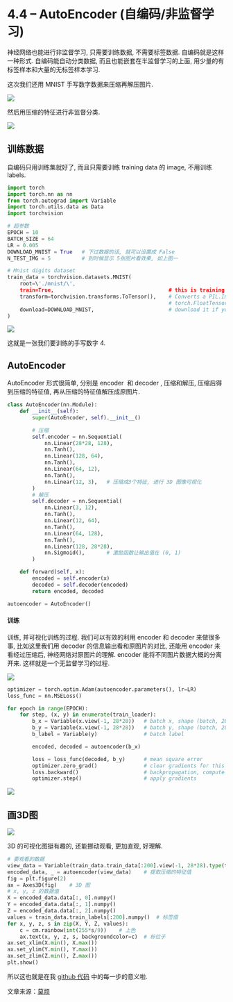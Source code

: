 # 4.4 – AutoEncoder (自编码/非监督学习)

神经网络也能进行非监督学习, 只需要训练数据, 不需要标签数据. 自编码就是这样一种形式. 自编码能自动分类数据, 而且也能嵌套在半监督学习的上面, 用少量的有标签样本和大量的无标签样本学习.

这次我们还用 MNIST 手写数字数据来压缩再解压图片.

![](img/c429fb827df769a542339e200e2ea20c.png)

然后用压缩的特征进行非监督分类.

![](img/f790e22ee4be05f818e52467c2f13b37.png)

## 训练数据

自编码只用训练集就好了, 而且只需要训练 training data 的 image, 不用训练 labels.

```py
import torch
import torch.nn as nn
from torch.autograd import Variable
import torch.utils.data as Data
import torchvision

# 超参数
EPOCH = 10
BATCH_SIZE = 64
LR = 0.005
DOWNLOAD_MNIST = True   # 下过数据的话, 就可以设置成 False
N_TEST_IMG = 5          # 到时候显示 5张图片看效果, 如上图一

# Mnist digits dataset
train_data = torchvision.datasets.MNIST(
    root=\'./mnist/\',
    train=True,                                     # this is training data
    transform=torchvision.transforms.ToTensor(),    # Converts a PIL.Image or numpy.ndarray to
                                                    # torch.FloatTensor of shape (C x H x W) and normalize in the range [0.0, 1.0]
    download=DOWNLOAD_MNIST,                        # download it if you don\'t have it
)
```

![](img/ffeedc89cc695e61aa6e941c1c696a39.png)

这就是一张我们要训练的手写数字 4.

## AutoEncoder

AutoEncoder 形式很简单, 分别是 encoder  和 decoder , 压缩和解压, 压缩后得到压缩的特征值, 再从压缩的特征值解压成原图片.

```py
class AutoEncoder(nn.Module):
    def __init__(self):
        super(AutoEncoder, self).__init__()

        # 压缩
        self.encoder = nn.Sequential(
            nn.Linear(28*28, 128),
            nn.Tanh(),
            nn.Linear(128, 64),
            nn.Tanh(),
            nn.Linear(64, 12),
            nn.Tanh(),
            nn.Linear(12, 3),   # 压缩成3个特征, 进行 3D 图像可视化
        )
        # 解压
        self.decoder = nn.Sequential(
            nn.Linear(3, 12),
            nn.Tanh(),
            nn.Linear(12, 64),
            nn.Tanh(),
            nn.Linear(64, 128),
            nn.Tanh(),
            nn.Linear(128, 28*28),
            nn.Sigmoid(),       # 激励函数让输出值在 (0, 1)
        )

    def forward(self, x):
        encoded = self.encoder(x)
        decoded = self.decoder(encoded)
        return encoded, decoded

autoencoder = AutoEncoder()
```

#### 训练

训练, 并可视化训练的过程. 我们可以有效的利用 encoder 和 decoder 来做很多事, 比如这里我们用 decoder 的信息输出看和原图片的对比, 还能用 encoder 来看经过压缩后, 神经网络对原图片的理解. encoder 能将不同图片数据大概的分离开来. 这样就是一个无监督学习的过程.

![](img/c429fb827df769a542339e200e2ea20c.png)

```py
optimizer = torch.optim.Adam(autoencoder.parameters(), lr=LR)
loss_func = nn.MSELoss()

for epoch in range(EPOCH):
    for step, (x, y) in enumerate(train_loader):
        b_x = Variable(x.view(-1, 28*28))   # batch x, shape (batch, 28*28)
        b_y = Variable(x.view(-1, 28*28))   # batch y, shape (batch, 28*28)
        b_label = Variable(y)               # batch label

        encoded, decoded = autoencoder(b_x)

        loss = loss_func(decoded, b_y)      # mean square error
        optimizer.zero_grad()               # clear gradients for this training step
        loss.backward()                     # backpropagation, compute gradients
        optimizer.step()                    # apply gradients
```

![](img/9e1df524980c8f42ab4353070c2a1b74.png)

## 画3D图

![](img/f790e22ee4be05f818e52467c2f13b37.png)

3D 的可视化图挺有趣的, 还能挪动观看, 更加直观, 好理解.

```py
# 要观看的数据
view_data = Variable(train_data.train_data[:200].view(-1, 28*28).type(torch.FloatTensor)/255.)
encoded_data, _ = autoencoder(view_data)    # 提取压缩的特征值
fig = plt.figure(2)
ax = Axes3D(fig)    # 3D 图
# x, y, z 的数据值
X = encoded_data.data[:, 0].numpy()
Y = encoded_data.data[:, 1].numpy()
Z = encoded_data.data[:, 2].numpy()
values = train_data.train_labels[:200].numpy()  # 标签值
for x, y, z, s in zip(X, Y, Z, values):
    c = cm.rainbow(int(255*s/9))    # 上色
    ax.text(x, y, z, s, backgroundcolor=c)  # 标位子
ax.set_xlim(X.min(), X.max())
ax.set_ylim(Y.min(), Y.max())
ax.set_zlim(Z.min(), Z.max())
plt.show()
```

所以这也就是在我 [github 代码](https://github.com/MorvanZhou/PyTorch-Tutorial/blob/master/tutorial-contents/404_autoencoder.py) 中的每一步的意义啦.

文章来源：[莫烦](https://morvanzhou.github.io/)